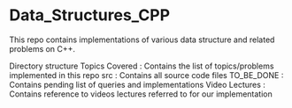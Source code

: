 # Data_Structures_CPP
This repo contains implementations of various data structure and related problems on C++.

Directory structure
Topics Covered : Contains the list of topics/problems implemented in this repo
src : Contains all source code files
TO_BE_DONE : Contains pending list of queries and implementations
Video Lectures : Contains reference to videos lectures referred to for our implementation
